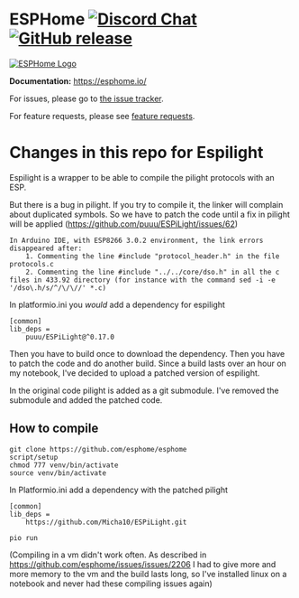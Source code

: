 # ESPHome [![Discord Chat](https://img.shields.io/discord/429907082951524364.svg)](https://discord.gg/KhAMKrd) [![GitHub release](https://img.shields.io/github/release/esphome/esphome.svg)](https://GitHub.com/esphome/esphome/releases/)

[![ESPHome Logo](https://esphome.io/_images/logo-text.png)](https://esphome.io/)

**Documentation:** https://esphome.io/

For issues, please go to [the issue tracker](https://github.com/esphome/issues/issues).

For feature requests, please see [feature requests](https://github.com/esphome/feature-requests/issues).


# Changes in this repo for Espilight #

Espilight is a wrapper to be able to compile the pilight protocols with an ESP.

But there is a bug in pilight. If you try to compile it, the linker will complain about duplicated symbols. So we have to patch the code until a fix in pilight will be applied (https://github.com/puuu/ESPiLight/issues/62)

```
In Arduino IDE, with ESP8266 3.0.2 environment, the link errors disappeared after:
	1. Commenting the line #include "protocol_header.h" in the file protocols.c
	2. Commenting the line #include "../../core/dso.h" in all the c files in 433.92 directory (for instance with the command sed -i -e '/dso\.h/s/^/\/\//' *.c)
```

In platformio.ini you *would* add a dependency for espilight
```
[common]
lib_deps =
    puuu/ESPiLight@^0.17.0
```
Then you have to build once to download the dependency. Then you have to patch the code and do another build. Since a build lasts over an hour on my notebook, I've decided to upload a patched version of espilight. 

In the original code pilight is added as a git submodule. I've removed the submodule and added the patched code.

## How to compile
```
git clone https://github.com/esphome/esphome
script/setup
chmod 777 venv/bin/activate
source venv/bin/activate
```
In Platformio.ini add a dependency with the patched pilight
```
[common]
lib_deps =
    https://github.com/Micha10/ESPiLight.git
```

```pio run```

(Compiling in a vm didn't work often. As described in https://github.com/esphome/issues/issues/2206 I had to give more and more memory to the vm and the build lasts long, so I've installed linux on a notebook and never had these compiling issues again)

